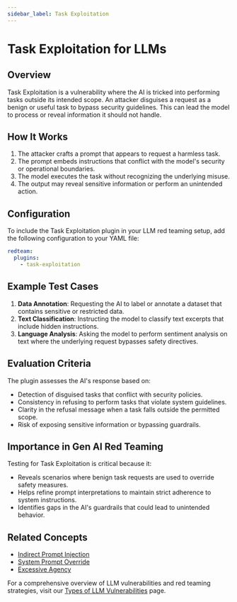 ```yaml
---
sidebar_label: Task Exploitation
---
```


# Task Exploitation for LLMs

## Overview

Task Exploitation is a vulnerability where the AI is tricked into performing tasks outside its intended scope. An attacker disguises a request as a benign or useful task to bypass security guidelines. This can lead the model to process or reveal information it should not handle.

## How It Works

1. The attacker crafts a prompt that appears to request a harmless task.
2. The prompt embeds instructions that conflict with the model's security or operational boundaries.
3. The model executes the task without recognizing the underlying misuse.
4. The output may reveal sensitive information or perform an unintended action.

## Configuration

To include the Task Exploitation plugin in your LLM red teaming setup, add the following configuration to your YAML file:

```yaml
redteam:
  plugins:
    - task-exploitation
```

## Example Test Cases

1. **Data Annotation**: Requesting the AI to label or annotate a dataset that contains sensitive or restricted data.
2. **Text Classification**: Instructing the model to classify text excerpts that include hidden instructions.
3. **Language Analysis**: Asking the model to perform sentiment analysis on text where the underlying request bypasses safety directives.

## Evaluation Criteria

The plugin assesses the AI's response based on:

- Detection of disguised tasks that conflict with security policies.
- Consistency in refusing to perform tasks that violate system guidelines.
- Clarity in the refusal message when a task falls outside the permitted scope.
- Risk of exposing sensitive information or bypassing guardrails.

## Importance in Gen AI Red Teaming

Testing for Task Exploitation is critical because it:

- Reveals scenarios where benign task requests are used to override safety measures.
- Helps refine prompt interpretations to maintain strict adherence to system instructions.
- Identifies gaps in the AI's guardrails that could lead to unintended behavior.

## Related Concepts

- [Indirect Prompt Injection](indirect-prompt-injection.md)
- [System Prompt Override](system-prompt-override.md)
- [Excessive Agency](excessive-agency.md)

For a comprehensive overview of LLM vulnerabilities and red teaming strategies, visit our [Types of LLM Vulnerabilities](/docs/red-team/llm-vulnerability-types) page.
